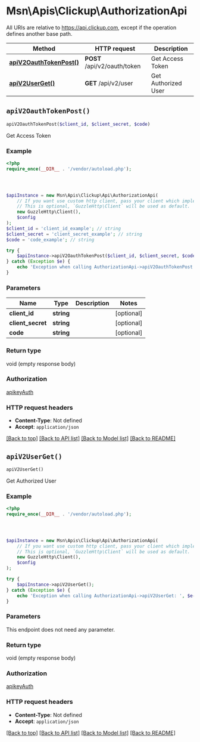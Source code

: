 # Msn\Apis\Clickup\AuthorizationApi

All URIs are relative to https://api.clickup.com, except if the operation defines another base path.

| Method | HTTP request | Description |
| ------------- | ------------- | ------------- |
| [**apiV2OauthTokenPost()**](AuthorizationApi.md#apiV2OauthTokenPost) | **POST** /api/v2/oauth/token | Get Access Token |
| [**apiV2UserGet()**](AuthorizationApi.md#apiV2UserGet) | **GET** /api/v2/user | Get Authorized User |


## `apiV2OauthTokenPost()`

```php
apiV2OauthTokenPost($client_id, $client_secret, $code)
```

Get Access Token

### Example

```php
<?php
require_once(__DIR__ . '/vendor/autoload.php');




$apiInstance = new Msn\Apis\Clickup\Api\AuthorizationApi(
    // If you want use custom http client, pass your client which implements `GuzzleHttp\ClientInterface`.
    // This is optional, `GuzzleHttp\Client` will be used as default.
    new GuzzleHttp\Client(),
    $config
);
$client_id = 'client_id_example'; // string
$client_secret = 'client_secret_example'; // string
$code = 'code_example'; // string

try {
    $apiInstance->apiV2OauthTokenPost($client_id, $client_secret, $code);
} catch (Exception $e) {
    echo 'Exception when calling AuthorizationApi->apiV2OauthTokenPost: ', $e->getMessage(), PHP_EOL;
}
```

### Parameters

| Name | Type | Description  | Notes |
| ------------- | ------------- | ------------- | ------------- |
| **client_id** | **string**|  | [optional] |
| **client_secret** | **string**|  | [optional] |
| **code** | **string**|  | [optional] |

### Return type

void (empty response body)

### Authorization

[apikeyAuth](../../README.md#apikeyAuth)

### HTTP request headers

- **Content-Type**: Not defined
- **Accept**: `application/json`

[[Back to top]](#) [[Back to API list]](../../README.md#endpoints)
[[Back to Model list]](../../README.md#models)
[[Back to README]](../../README.md)

## `apiV2UserGet()`

```php
apiV2UserGet()
```

Get Authorized User

### Example

```php
<?php
require_once(__DIR__ . '/vendor/autoload.php');




$apiInstance = new Msn\Apis\Clickup\Api\AuthorizationApi(
    // If you want use custom http client, pass your client which implements `GuzzleHttp\ClientInterface`.
    // This is optional, `GuzzleHttp\Client` will be used as default.
    new GuzzleHttp\Client(),
    $config
);

try {
    $apiInstance->apiV2UserGet();
} catch (Exception $e) {
    echo 'Exception when calling AuthorizationApi->apiV2UserGet: ', $e->getMessage(), PHP_EOL;
}
```

### Parameters

This endpoint does not need any parameter.

### Return type

void (empty response body)

### Authorization

[apikeyAuth](../../README.md#apikeyAuth)

### HTTP request headers

- **Content-Type**: Not defined
- **Accept**: `application/json`

[[Back to top]](#) [[Back to API list]](../../README.md#endpoints)
[[Back to Model list]](../../README.md#models)
[[Back to README]](../../README.md)
